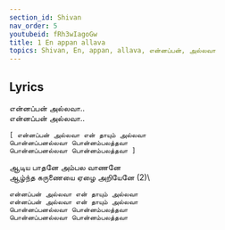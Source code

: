 ```yaml
---
section_id: Shivan
nav_order: 5
youtubeid: fRh3wIagoGw
title: 1 En appan allava
topics: Shivan, En, appan, allava, என்னப்பன், அல்லவா
---
```



## Lyrics
என்னப்பன் அல்லவா..\
என்னப்பன் அல்லவா..

`[ என்னப்பன் அல்லவா என் தாயும் அல்லவா`\
`பொன்னப்பனல்லவா பொன்னம்பலத்தவா `\
`பொன்னப்பனல்லவா பொன்னம்பலத்தவா ]` 

ஆடிய பாதனே அம்பல வாணனே\
ஆழ்ந்த கருணையை ஏழை அறியேனே (2)\ 

`என்னப்பன் அல்லவா என் தாயும் அல்லவா`\
`என்னப்பன் அல்லவா என் தாயும் அல்லவா`\
`பொன்னப்பனல்லவா பொன்னம்பலத்தவா `\
`பொன்னப்பனல்லவா பொன்னம்பலத்தவா `





